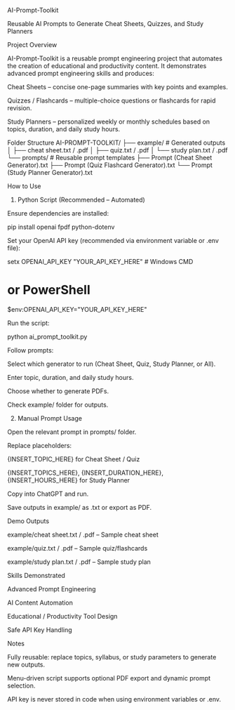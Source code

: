 AI-Prompt-Toolkit

Reusable AI Prompts to Generate Cheat Sheets, Quizzes, and Study Planners

Project Overview

AI-Prompt-Toolkit is a reusable prompt engineering project that automates the creation of educational and productivity content.
It demonstrates advanced prompt engineering skills and produces:

Cheat Sheets – concise one-page summaries with key points and examples.

Quizzes / Flashcards – multiple-choice questions or flashcards for rapid revision.

Study Planners – personalized weekly or monthly schedules based on topics, duration, and daily study hours.

Folder Structure
AI-PROMPT-TOOLKIT/
├── example/        # Generated outputs
│   ├── cheat sheet.txt / .pdf
│   ├── quiz.txt / .pdf
│   └── study plan.txt / .pdf
└── prompts/        # Reusable prompt templates
    ├── Prompt (Cheat Sheet Generator).txt
    ├── Prompt (Quiz Flashcard Generator).txt
    └── Prompt (Study Planner Generator).txt

How to Use
1. Python Script (Recommended – Automated)

Ensure dependencies are installed:

pip install openai fpdf python-dotenv


Set your OpenAI API key (recommended via environment variable or .env file):

setx OPENAI_API_KEY "YOUR_API_KEY_HERE"   # Windows CMD
# or PowerShell
$env:OPENAI_API_KEY="YOUR_API_KEY_HERE"


Run the script:

python ai_prompt_toolkit.py


Follow prompts:

Select which generator to run (Cheat Sheet, Quiz, Study Planner, or All).

Enter topic, duration, and daily study hours.

Choose whether to generate PDFs.

Check example/ folder for outputs.

2. Manual Prompt Usage

Open the relevant prompt in prompts/ folder.

Replace placeholders:

{INSERT_TOPIC_HERE} for Cheat Sheet / Quiz

{INSERT_TOPICS_HERE}, {INSERT_DURATION_HERE}, {INSERT_HOURS_HERE} for Study Planner

Copy into ChatGPT and run.

Save outputs in example/ as .txt or export as PDF.

Demo Outputs

example/cheat sheet.txt / .pdf – Sample cheat sheet

example/quiz.txt / .pdf – Sample quiz/flashcards

example/study plan.txt / .pdf – Sample study plan

Skills Demonstrated

Advanced Prompt Engineering

AI Content Automation

Educational / Productivity Tool Design

Safe API Key Handling

Notes

Fully reusable: replace topics, syllabus, or study parameters to generate new outputs.

Menu-driven script supports optional PDF export and dynamic prompt selection.

API key is never stored in code when using environment variables or .env.
